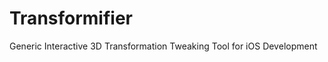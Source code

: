 Transformifier
==============

Generic Interactive 3D Transformation Tweaking Tool for iOS Development